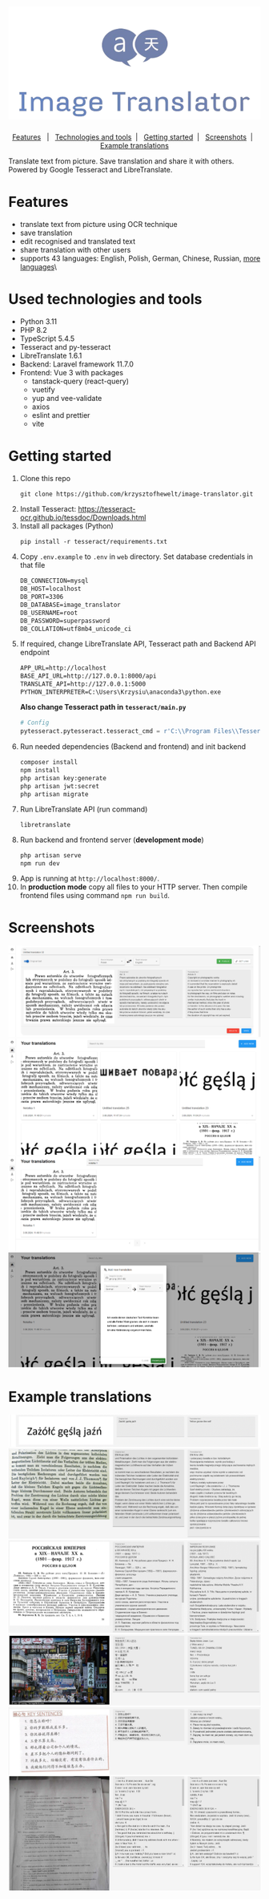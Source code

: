 <h1 align="center">
    <img src="screenshots/logo.png" alt="logo">
</h1> 

<p align="center">
    <a href="#features">Features</a>&nbsp;&nbsp; | &nbsp;
    <a href="#used-technologies-and-tools">Technologies and tools</a>&nbsp; | &nbsp; 
    <a href="#getting-started">Getting started</a>&nbsp; | &nbsp;
    <a href="#screenshots">Screenshots</a>&nbsp; | &nbsp;
    <a href="#example-translations">Example translations</a>
</p>

Translate text from picture. Save translation and share it with others. Powered by Google Tesseract and LibreTranslate.

# Features
* translate text from picture using OCR technique
* save translation
* edit recognised and translated text
* share translation with other users
* supports 43 languages: English, Polish, German, Chinese, Russian, [more languages](https://libretranslate.com/languages)\

# Used technologies and tools
* Python 3.11
* PHP 8.2
* TypeScript 5.4.5
* Tesseract and py-tesseract
* LibreTranslate 1.6.1
* Backend: Laravel framework 11.7.0
* Frontend: Vue 3 with packages
    * tanstack-query (react-query)
    * vuetify
    * yup and vee-validate
    * axios
    * eslint and prettier
    * vite

# Getting started
1. Clone this repo
    ```
    git clone https://github.com/krzysztofhewelt/image-translator.git
    ```
2. Install Tesseract: https://tesseract-ocr.github.io/tessdoc/Downloads.html
3. Install all packages (Python)
    ```
    pip install -r tesseract/requirements.txt
    ```
4. Copy ``.env.example`` to ``.env`` in ``web`` directory. Set database credentials in that file
    ```
    DB_CONNECTION=mysql
    DB_HOST=localhost
    DB_PORT=3306
    DB_DATABASE=image_translator
    DB_USERNAME=root
    DB_PASSWORD=superpassword
    DB_COLLATION=utf8mb4_unicode_ci
    ```
5. If required, change LibreTranslate API, Tesseract path and Backend API endpoint
    ```
    APP_URL=http://localhost
    BASE_API_URL=http://127.0.0.1:8000/api
    TRANSLATE_API=http://127.0.0.1:5000
    PYTHON_INTERPRETER=C:\Users\Krzysiu\anaconda3\python.exe
    ```
    **Also change Tesseract path in ``tesseract/main.py``**
    ```python
    # Config
    pytesseract.pytesseract.tesseract_cmd = r'C:\\Program Files\\Tesseract-OCR\\tesseract.exe'
    ```
6. Run needed dependencies (Backend and frontend) and init backend
    ```
    composer install
    npm install
    php artisan key:generate
    php artisan jwt:secret
    php artisan migrate
    ```
7. Run LibreTranslate API (run command)
    ```
    libretranslate
    ```
8. Run backend and frontend server (**development mode**)
    ```
    php artisan serve
    npm run dev
    ```
9. App is running at ``http://localhost:8000/``.
10. In **production mode** copy all files to your HTTP server. Then compile frontend files using command ``npm run build``.

# Screenshots
![img.png](screenshots/img.png)
![img_1.png](screenshots/img_1.png)
![img_2.png](screenshots/img_2.png)
![img_3.png](screenshots/img_3.png)

# Example translations
![img_1.png](screenshots/example-translations/img_1.png)
![img_2.png](screenshots/example-translations/img_2.png)
![img_3.png](screenshots/example-translations/img_3.png)
![img_4.png](screenshots/example-translations/img_4.png)
![img_5.png](screenshots/example-translations/img_5.png)
![img.png](screenshots/example-translations/img.png)
